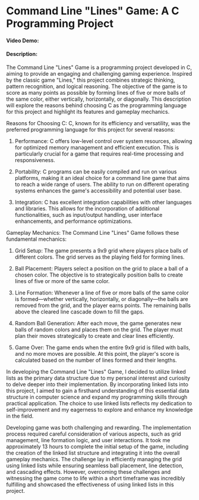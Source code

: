 # Command Line "Lines" Game: A C Programming Project
#### Video Demo:  <URL HERE>
#### Description:
 The Command Line "Lines" Game is a programming project developed in C, aiming to provide an engaging and challenging gaming experience. Inspired by the classic game "Lines," this project combines strategic thinking, pattern recognition, and logical reasoning. The objective of the game is to score as many points as possible by forming lines of five or more balls of the same color, either vertically, horizontally, or diagonally. This description will explore the reasons behind choosing C as the programming language for this project and highlight its features and gameplay mechanics.

Reasons for Choosing C:
C, known for its efficiency and versatility, was the preferred programming language for this project for several reasons:

1. Performance: C offers low-level control over system resources, allowing for optimized memory management and efficient execution. This is particularly crucial for a game that    requires real-time processing and responsiveness.

2. Portability: C programs can be easily compiled and run on various platforms, making it an ideal choice for a command line game that aims to reach a wide range of users. The ability to run on different operating systems enhances the game's accessibility and potential user base.

3. Integration: C has excellent integration capabilities with other languages and libraries. This allows for the incorporation of additional functionalities, such as input/output handling, user interface enhancements, and performance optimizations.

Gameplay Mechanics:
The Command Line "Lines" Game follows these fundamental mechanics:

1. Grid Setup: The game presents a 9x9 grid where players place balls of different colors. The grid serves as the playing field for forming lines.

2. Ball Placement: Players select a position on the grid to place a ball of a chosen color. The objective is to strategically position balls to create lines of five or more of the same color.

3. Line Formation: Whenever a line of five or more balls of the same color is formed—whether vertically, horizontally, or diagonally—the balls are removed from the grid, and the player earns points. The remaining balls above the cleared line cascade down to fill the gaps.

4. Random Ball Generation: After each move, the game generates new balls of random colors and places them on the grid. The player must plan their moves strategically to create and clear lines efficiently.

5. Game Over: The game ends when the entire 9x9 grid is filled with balls, and no more moves are possible. At this point, the player's score is calculated based on the number of lines formed and their lengths.

In developing the Command Line "Lines" Game, I decided to utilize linked lists as the primary data structure due to my personal interest and curiosity to delve deeper into their implementation. By incorporating linked lists into this project, I aimed to gain a firsthand understanding of this essential data structure in computer science and expand my programming skills through practical application. The choice to use linked lists reflects my dedication to self-improvement and my eagerness to explore and enhance my knowledge in the field.

Developing game was both challenging and rewarding. The implementation process required careful consideration of various aspects, such as grid management, line formation logic, and user interactions. It took me approximately 13 hours to complete the initial setup of the game, including the creation of the linked list structure and integrating it into the overall gameplay mechanics. The challenge lay in efficiently managing the grid using linked lists while ensuring seamless ball placement, line detection, and cascading effects. However, overcoming these challenges and witnessing the game come to life within a short timeframe was incredibly fulfilling and showcased the effectiveness of using linked lists in this project.

